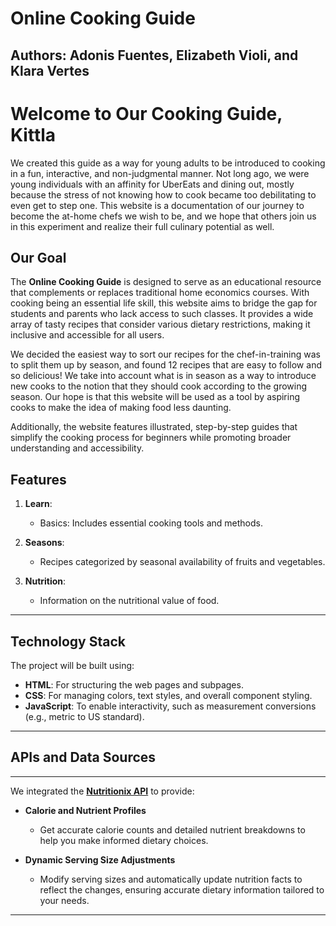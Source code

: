# Online Cooking Guide

**Authors**: Adonis Fuentes, Elizabeth Violi, and Klara Vertes
---
# Welcome to Our Cooking Guide, Kittla

We created this guide as a way for young adults to be introduced to cooking in a fun, interactive, and non-judgmental manner. Not long ago, we were young individuals with an affinity for UberEats and dining out, mostly because the stress of not knowing how to cook became too debilitating to even get to step one. This website is a documentation of our journey to become the at-home chefs we wish to be, and we hope that others join us in this experiment and realize their full culinary potential as well.

## Our Goal

The **Online Cooking Guide** is designed to serve as an educational resource that complements or replaces traditional home economics courses. With cooking being an essential life skill, this website aims to bridge the gap for students and parents who lack access to such classes. It provides a wide array of tasty recipes that consider various dietary restrictions, making it inclusive and accessible for all users.

We decided the easiest way to sort our recipes for the chef-in-training was to split them up by season, and found 12 recipes that are easy to follow and so delicious! We take into account what is in season as a way to introduce new cooks to the notion that they should cook according to the growing season. Our hope is that this website will be used as a tool by aspiring cooks to make the idea of making food less daunting.

Additionally, the website features illustrated, step-by-step guides that simplify the cooking process for beginners while promoting broader understanding and accessibility.


## Features

1. **Learn**:
   - Basics: Includes essential cooking tools and methods.

2. **Seasons**:
   - Recipes categorized by seasonal availability of fruits and vegetables.


3. **Nutrition**:
   - Information on the nutritional value of food.

---

## Technology Stack

The project will be built using:

- **HTML**: For structuring the web pages and subpages.
- **CSS**: For managing colors, text styles, and overall component styling.
- **JavaScript**: To enable interactivity, such as measurement conversions (e.g., metric to US standard).

---

## APIs and Data Sources

---
We integrated the **[Nutritionix API](https://www.nutritionix.com/business/api?creative=344317953788&keyword=food%20nutrition%20api&matchtype=b&network=g&device=m)** to provide:

- **Calorie and Nutrient Profiles**
  - Get accurate calorie counts and detailed nutrient breakdowns to help you make informed dietary choices.
  
- **Dynamic Serving Size Adjustments**
  - Modify serving sizes and automatically update nutrition facts to reflect the changes, ensuring accurate dietary information tailored to your needs.

---
